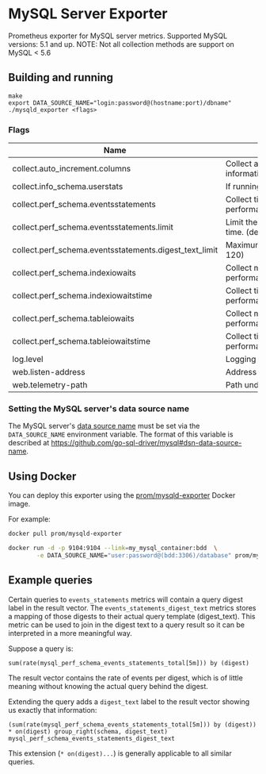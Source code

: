 # MySQL Server Exporter

Prometheus exporter for MySQL server metrics.
Supported MySQL versions: 5.1 and up.
NOTE: Not all collection methods are support on MySQL < 5.6

## Building and running

    make
    export DATA_SOURCE_NAME="login:password@(hostname:port)/dbname"
    ./mysqld_exporter <flags>

### Flags

Name                                       | Description
-------------------------------------------|------------------------------------------------------------------------------------
collect.auto_increment.columns             | Collect auto_increment columns and max values from information_schema.
collect.info_schema.userstats              | If running with userstat=1, set to true to collect user statistics.
collect.perf_schema.eventsstatements       | Collect time metrics from performance_schema.events_statements_summary_by_digest.
collect.perf_schema.eventsstatements.limit | Limit the number of events statements digests by response time. (default: 250)
collect.perf_schema.eventsstatements.digest_text_limit | Maximum length of the normalized statement text. (default: 120)
collect.perf_schema.indexiowaits           | Collect metrics from performance_schema.table_io_waits_summary_by_index_usage.
collect.perf_schema.indexiowaitstime       | Collect time metrics from performance_schema.table_io_waits_summary_by_index_usage.
collect.perf_schema.tableiowaits           | Collect metrics from performance_schema.table_io_waits_summary_by_table.
collect.perf_schema.tableiowaitstime       | Collect time metrics from performance_schema.table_io_waits_summary_by_table.
log.level                                  | Logging verbosity (default: info)
web.listen-address                         | Address to listen on for web interface and telemetry.
web.telemetry-path                         | Path under which to expose metrics.

### Setting the MySQL server's data source name

The MySQL server's [data source name](http://en.wikipedia.org/wiki/Data_source_name)
must be set via the `DATA_SOURCE_NAME` environment variable.
The format of this variable is described at https://github.com/go-sql-driver/mysql#dsn-data-source-name.

## Using Docker

You can deploy this exporter using the [prom/mysqld-exporter](https://registry.hub.docker.com/u/prom/mysqld-exporter/) Docker image.

For example:

```bash
docker pull prom/mysqld-exporter

docker run -d -p 9104:9104 --link=my_mysql_container:bdd  \
        -e DATA_SOURCE_NAME="user:password@(bdd:3306)/database" prom/mysqld-exporter
```

## Example queries

Certain queries to `events_statements` metrics will contain a query digest
label in the result vector. The `events_statements_digest_text` metrics
stores a mapping of those digests to their actual query template (digest_text).
This metric can be used to join in the digest text to a query result so it can
be interpreted in a more meaningful way.

Suppose a query is:

    sum(rate(mysql_perf_schema_events_statements_total[5m])) by (digest)

The result vector contains the rate of events per digest, which is of little
meaning without knowing the actual query behind the digest.

Extending the query adds a `digest_text` label to the result vector showing us
exactly that information:

    (sum(rate(mysql_perf_schema_events_statements_total[5m])) by (digest)) * on(digest) group_right(schema, digest_text) mysql_perf_schema_events_statements_digest_text

This extension (`* on(digest)...`) is generally applicable to all similar
queries.


